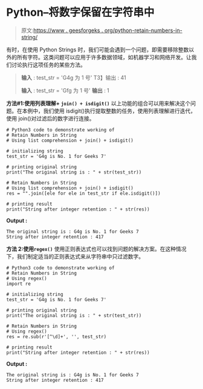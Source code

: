 # Python–将数字保留在字符串中

> 原文:[https://www . geesforgeks . org/python-retain-numbers-in-string/](https://www.geeksforgeeks.org/python-retain-numbers-in-string/)

有时，在使用 Python Strings 时，我们可能会遇到一个问题，即需要移除整数以外的所有字符。这类问题可以应用于许多数据领域，如机器学习和网络开发。让我们讨论执行这项任务的某些方法。

> **输入** : test_str = 'G4g 为 1 号'
> T3】输出 : 41
> 
> **输入** : test_str = 'Gfg 为 1 号'
> **输出** : 1

**方法#1:使用列表理解+ `join() + isdigit()`**
以上功能的组合可以用来解决这个问题。在本例中，我们使用 isdigit()执行提取整数的任务，使用列表理解进行迭代，使用 join()对过滤后的数字进行连接。

```
# Python3 code to demonstrate working of 
# Retain Numbers in String
# Using list comprehension + join() + isdigit()

# initializing string
test_str = 'G4g is No. 1 for Geeks 7'

# printing original string
print("The original string is : " + str(test_str))

# Retain Numbers in String
# Using list comprehension + join() + isdigit()
res = "".join([ele for ele in test_str if ele.isdigit()])

# printing result 
print("String after integer retention : " + str(res)) 
```

**Output :**

```
The original string is : G4g is No. 1 for Geeks 7
String after integer retention : 417

```

**方法 2:使用`regex()`**
使用正则表达式也可以找到问题的解决方案。在这种情况下，我们制定适当的正则表达式来从字符串中只过滤数字。

```
# Python3 code to demonstrate working of 
# Retain Numbers in String
# Using regex()
import re

# initializing string
test_str = 'G4g is No. 1 for Geeks 7'

# printing original string
print("The original string is : " + str(test_str))

# Retain Numbers in String
# Using regex()
res = re.sub(r'[^\d]+', '', test_str) 

# printing result 
print("String after integer retention : " + str(res)) 
```

**Output :**

```
The original string is : G4g is No. 1 for Geeks 7
String after integer retention : 417

```